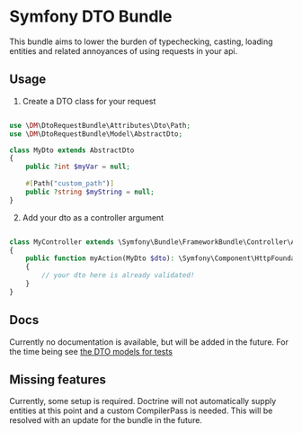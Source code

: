 # Symfony DTO Bundle

This bundle aims to lower the burden of typechecking, casting, loading entities
and related annoyances of using requests in your api.

## Usage

1. Create a DTO class for your request

```php

use \DM\DtoRequestBundle\Attributes\Dto\Path;
use \DM\DtoRequestBundle\Model\AbstractDto;

class MyDto extends AbstractDto
{
    public ?int $myVar = null;
    
    #[Path("custom_path")]
    public ?string $myString = null;
}

```

2. Add your dto as a controller argument

```php

class MyController extends \Symfony\Bundle\FrameworkBundle\Controller\AbstractController
{
    public function myAction(MyDto $dto): \Symfony\Component\HttpFoundation\Response
    {
        // your dto here is already validated!
    }
}
```

## Docs

Currently no documentation is available, but will be added in the future. For the time being see [the DTO models for tests](tests/Fixtures/Model/Dto)

## Missing features

Currently, some setup is required. Doctrine will not automatically supply entities at this point
and a custom CompilerPass is needed. This will be resolved with an update for the bundle in the future.